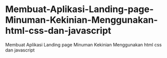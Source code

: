 # Membuat-Aplikasi-Landing-page-Minuman-Kekinian-Menggunakan-html-css-dan-javascript
Membuat Aplikasi Landing page Minuman Kekinian Menggunakan html css dan javascript
